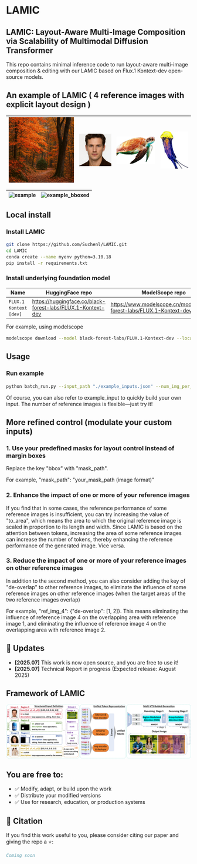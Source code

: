 # LAMIC
## LAMIC: Layout-Aware Multi-Image Composition via Scalability of Multimodal Diffusion Transformer

This repo contains minimal inference code to run layout-aware multi-image composition & editing with our LAMIC based on Flux.1 Kontext-dev open-source models.

## An example of LAMIC ( 4 reference images with explicit layout design )
| ![example_forest](assets/example_forest.jpg) | ![example_man](assets/example_man.jpg) | ![example_sea_turtle](assets/example_sea_turtle.jpg) | ![example_sea_turtle](assets/example_jellyfish.jpg) |
|--------------------------------|--------------------------------|--------------------------------|--------------------------------|

| ![example](assets/example.png) | ![example_bboxed](assets/example_bboxed.png) |
|--------------------------------|----------------------------------------------|

## Local install
### Install LAMIC
```bash
git clone https://github.com/Suchenl/LAMIC.git
cd LAMIC
conda create --name myenv python=3.10.18
pip install -r requirements.txt
```
### Install underlying foundation model

| Name                        | HuggingFace repo                                               | ModelScope repo                                                       |
| --------------------------- | -------------------------------------------------------------- | --------------------------------------------------------------------- |
| `FLUX.1 Kontext [dev]`      | https://huggingface.co/black-forest-labs/FLUX.1-Kontext-dev    | https://www.modelscope.cn/models/black-forest-labs/FLUX.1-Kontext-dev |

For example, using modelscope
```bash
modelscope download --model black-forest-labs/FLUX.1-Kontext-dev --local_dir ./your_dir
```

## Usage
### Run example
```bash
python batch_run.py --input_path "./example_inputs.json" --num_img_per_sample 4 --concat_per_sample True --flux_kontext_transformer_path "your_local_kontext_transformer_path" --flux_path "your_local_flux_path (flux or flux kontext, both are acceptable)"
```
Of course, you can also refer to example_input to quickly build your own input. The number of reference images is flexible—just try it!

## More refined control (modulate your custom inputs)
### 1. Use your predefined masks for layout control instead of margin boxes
Replace the key "bbox" with "mask_path". 

For example, "mask_path": "your_mask_path (image format)"

### 2. Enhance the impact of one or more of your reference images
If you find that in some cases, the reference performance of some reference images is insufficient, you can try increasing the value of "to_area", which means the area to which the original reference image is scaled in proportion to its length and width. Since LAMIC is based on the attention between tokens, increasing the area of some reference images can increase the number of tokens, thereby enhancing the reference performance of the generated image. Vice versa.

### 3. Reduce the impact of one or more of your reference images on other reference images
In addition to the second method, you can also consider adding the key of "de-overlap" to other reference images, to eliminate the influence of some reference images on other reference images (when the target areas of the two reference images overlap)

For example, "ref_img_4": {"de-overlap": [1, 2]}. This means eliminating the influence of reference image 4 on the overlapping area with reference image 1, and eliminating the influence of reference image 4 on the overlapping area with reference image 2.


## 🚀 Updates
- **[2025.07]** This work is now open source, and you are free to use it!
- **[2025.07]** Technical Report in progress (Expected release: August 2025)


## Framework of LAMIC
![framework](assets/framework.jpg)


## You are free to:
- ✅ Modify, adapt, or build upon the work  
- ✅ Distribute your modified versions  
- ✅ Use for research, education, or production systems  

## 📄 Citation
If you find this work useful to you, please consider citing our paper and giving the repo a ⭐:
```bibtex
Coming soon
